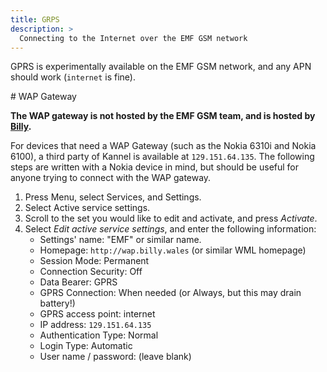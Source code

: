 ```yaml
---
title: GRPS
description: >
  Connecting to the Internet over the EMF GSM network
---
```


GPRS is experimentally available on the EMF GSM network, and any APN should work (`internet` is fine).

# WAP Gateway

**The WAP gateway is not hosted by the EMF GSM team, and is hosted by [Billy](https://billy.wales).**

For devices that need a WAP Gateway (such as the Nokia 6310i and Nokia 6100), a third party of Kannel is available at `129.151.64.135`.
The following steps are written with a Nokia device in mind, but should be useful for anyone trying to connect with the WAP gateway.

1. Press Menu, select Services, and Settings.
2. Select Active service settings.
3. Scroll to the set you would like to edit and activate, and press *Activate*.
4. Select *Edit active service settings*, and enter the following information:
    - Settings' name: "EMF" or similar name.
    - Homepage: `http://wap.billy.wales` (or similar WML homepage)
    - Session Mode: Permanent
    - Connection Security: Off
    - Data Bearer: GPRS
    - GPRS Connection: When needed (or Always, but this may drain battery!)
    - GPRS access point: internet
    - IP address: `129.151.64.135`
    - Authentication Type: Normal
    - Login Type: Automatic
    - User name / password: (leave blank)